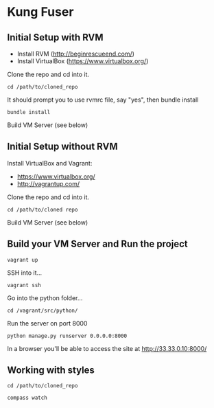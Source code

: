 # Kung Fuser

## Initial Setup with RVM

- Install RVM (http://beginrescueend.com/)
- Install VirtualBox (https://www.virtualbox.org/)

Clone the repo and cd into it.

<code>cd /path/to/cloned_repo</code>

It should prompt you to use rvmrc file, say "yes", then bundle install

<code>bundle install</code>

Build VM Server (see below)


## Initial Setup without RVM

Install VirtualBox and Vagrant:

- https://www.virtualbox.org/
- http://vagrantup.com/

Clone the repo and cd into it.

<code>cd /path/to/cloned repo</code>

Build VM Server (see below)


## Build your VM Server and Run the project
<code>vagrant up</code>

SSH into it...

<code>vagrant ssh</code>

Go into the python folder...

<code>cd /vagrant/src/python/</code>

Run the server on port 8000

<code>python manage.py runserver 0.0.0.0:8000</code>

In a browser you'll be able to access the site at http://33.33.0.10:8000/


## Working with styles

<code>cd /path/to/cloned_repo</code>

<code>compass watch</code>